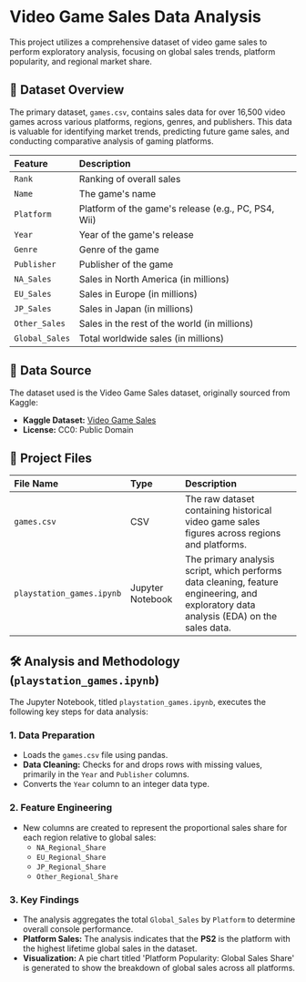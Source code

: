 # Video Game Sales Data Analysis

This project utilizes a comprehensive dataset of video game sales to perform exploratory analysis, focusing on global sales trends, platform popularity, and regional market share.

## 💾 Dataset Overview

The primary dataset, `games.csv`, contains sales data for over 16,500 video games across various platforms, regions, genres, and publishers. This data is valuable for identifying market trends, predicting future game sales, and conducting comparative analysis of gaming platforms.

| Feature | Description |
| :--- | :--- |
| `Rank` | Ranking of overall sales |
| `Name` | The game's name |
| `Platform` | Platform of the game's release (e.g., PC, PS4, Wii) |
| `Year` | Year of the game's release |
| `Genre` | Genre of the game |
| `Publisher` | Publisher of the game |
| `NA_Sales` | Sales in North America (in millions) |
| `EU_Sales` | Sales in Europe (in millions) |
| `JP_Sales` | Sales in Japan (in millions) |
| `Other_Sales` | Sales in the rest of the world (in millions) |
| `Global_Sales` | Total worldwide sales (in millions) |

## 🔗 Data Source

The dataset used is the Video Game Sales dataset, originally sourced from Kaggle:
* **Kaggle Dataset:** [Video Game Sales](https://www.kaggle.com/datasets/anandshaw2001/video-game-sales)
* **License:** CC0: Public Domain

## 📁 Project Files

| File Name | Type | Description |
| :--- | :--- | :--- |
| `games.csv` | CSV | The raw dataset containing historical video game sales figures across regions and platforms. |
| `playstation_games.ipynb` | Jupyter Notebook | The primary analysis script, which performs data cleaning, feature engineering, and exploratory data analysis (EDA) on the sales data. |

## 🛠️ Analysis and Methodology (`playstation_games.ipynb`)

The Jupyter Notebook, titled `playstation_games.ipynb`, executes the following key steps for data analysis:

### 1. Data Preparation
* Loads the `games.csv` file using pandas.
* **Data Cleaning:** Checks for and drops rows with missing values, primarily in the `Year` and `Publisher` columns.
* Converts the `Year` column to an integer data type.

### 2. Feature Engineering
* New columns are created to represent the proportional sales share for each region relative to global sales:
    * `NA_Regional_Share`
    * `EU_Regional_Share`
    * `JP_Regional_Share`
    * `Other_Regional_Share`

### 3. Key Findings
* The analysis aggregates the total `Global_Sales` by `Platform` to determine overall console performance.
* **Platform Sales:** The analysis indicates that the **PS2** is the platform with the highest lifetime global sales in the dataset.
* **Visualization:** A pie chart titled 'Platform Popularity: Global Sales Share' is generated to show the breakdown of global sales across all platforms.